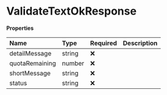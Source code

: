 # ValidateTextOkResponse

**Properties**

| Name           | Type   | Required | Description |
| :------------- | :----- | :------- | :---------- |
| detailMessage  | string | ❌       |             |
| quotaRemaining | number | ❌       |             |
| shortMessage   | string | ❌       |             |
| status         | string | ❌       |             |

<!-- This file was generated by liblab | https://liblab.com/ -->
